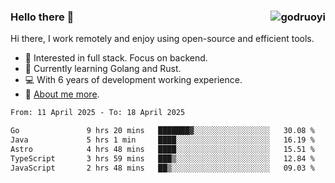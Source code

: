 ### Hello there 👋 <img align="right" src="https://github-readme-stats.vercel.app/api?username=godruoyi&show_icons=true" alt="godruoyi" />

Hi there, I work remotely and enjoy using open-source and efficient tools.

- 🔭 Interested in full stack. Focus on backend.
- 🌱 Currently learning Golang and Rust.
- 💻 With 6 years of development working experience.
- 👒 [About me more](https://godruoyi.com/posts/about-godruoyi).



<!--START_SECTION:waka-->

```txt
From: 11 April 2025 - To: 18 April 2025

Go               9 hrs 20 mins   ███████▓░░░░░░░░░░░░░░░░░   30.08 %
Java             5 hrs 1 min     ████░░░░░░░░░░░░░░░░░░░░░   16.19 %
Astro            4 hrs 48 mins   ████░░░░░░░░░░░░░░░░░░░░░   15.51 %
TypeScript       3 hrs 59 mins   ███▒░░░░░░░░░░░░░░░░░░░░░   12.84 %
JavaScript       2 hrs 48 mins   ██▒░░░░░░░░░░░░░░░░░░░░░░   09.03 %
```

<!--END_SECTION:waka-->
